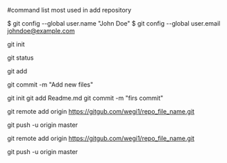 #command list most used in add repository


$ git config --global user.name "John Doe"
$ git config --global user.email johndoe@example.com

git init

git status

git add

git commit -m "Add new files"



git init
git add Readme.md
git commit -m "firs commit"

git remote add origin https://gitgub.com/wegi1/repo_file_name.git

git push -u origin master


git remote add origin https://gitgub.com/wegi1/repo_file_name.git

git push -u origin master
